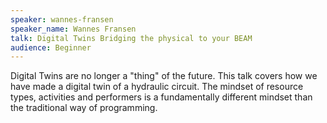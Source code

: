```yaml
---
speaker: wannes-fransen
speaker_name: Wannes Fransen
talk: Digital Twins Bridging the physical to your BEAM
audience: Beginner
---
```


<p>Digital Twins are no longer a "thing" of the future. This talk covers how we have made a digital twin of a hydraulic circuit. The mindset of resource types, activities and performers is a fundamentally different mindset than the traditional way of programming.</p>
